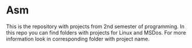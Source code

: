 # Asm
This is the repository with projects from 2nd semester of programming. In this repo you can find folders with projects for Linux and MSDos. 
For more information look in corresponding folder with project name.
